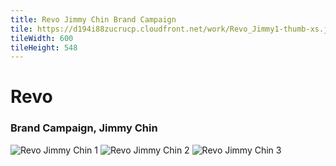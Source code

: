 ```yaml
---
title: Revo Jimmy Chin Brand Campaign
tile: https://d194i88zucrucp.cloudfront.net/work/Revo_Jimmy1-thumb-xs.jpg
tileWidth: 600
tileHeight: 548
---
```


# Revo

### Brand Campaign, Jimmy Chin

![Revo Jimmy Chin 1](https://d194i88zucrucp.cloudfront.net/work/Revo_Jimmy1-lg.jpg)
![Revo Jimmy Chin 2](https://d194i88zucrucp.cloudfront.net/work/Revo_Jimmy2-lg.jpg)
![Revo Jimmy Chin 3](https://d194i88zucrucp.cloudfront.net/work/Revo_Jimmy3-lg.jpg)
